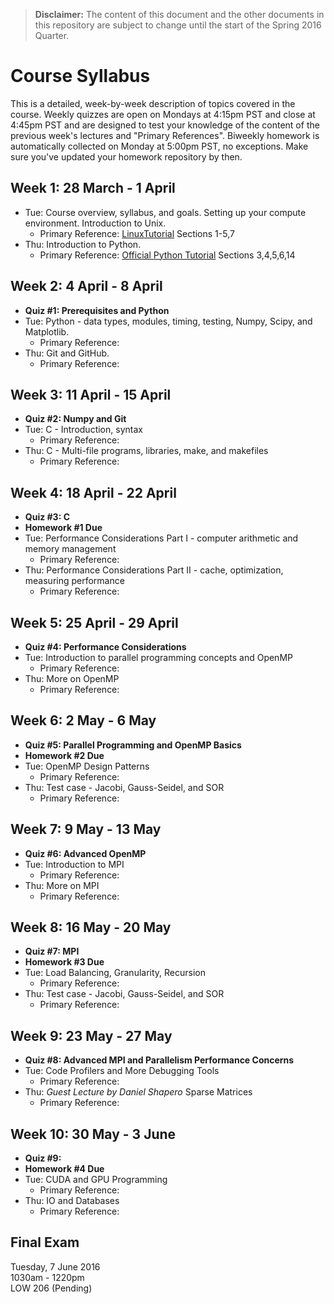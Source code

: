 > **Disclaimer:** The content of this document and the other documents in this repository are subject to change until the start of the Spring 2016 Quarter.

# Course Syllabus

This is a detailed, week-by-week description of topics covered in the course. Weekly quizzes are open on Mondays at 4:15pm PST and close at 4:45pm PST and are designed to test your knowledge of the content of the previous week's lectures and "Primary References". Biweekly homework is automatically collected on Monday at 5:00pm PST, no exceptions. Make sure you've updated your homework repository by then.

## Week 1: 28 March - 1 April

* Tue: Course overview, syllabus, and goals. Setting up your compute environment. Introduction to Unix.
  * Primary Reference: [LinuxTutorial](http://ryanstutorials.net/linuxtutorial/) Sections 1-5,7
* Thu: Introduction to Python.
  * Primary Reference: [Official Python Tutorial](https://docs.python.org/2.7/tutorial/index.html) Sections 3,4,5,6,14

## Week 2: 4 April - 8 April

* **Quiz #1: Prerequisites and Python**
* Tue: Python - data types, modules, timing, testing, Numpy, Scipy, and Matplotlib.
  * Primary Reference:
* Thu: Git and GitHub.
  * Primary Reference:

## Week 3: 11 April - 15 April

* **Quiz #2: Numpy and Git**
* Tue: C - Introduction, syntax
  * Primary Reference:
* Thu: C - Multi-file programs, libraries, make, and makefiles
  * Primary Reference:

## Week 4: 18 April - 22 April

* **Quiz #3: C**
* **Homework #1 Due**
* Tue: Performance Considerations Part I - computer arithmetic and memory management
  * Primary Reference:
* Thu: Performance Considerations Part II - cache, optimization, measuring performance
  * Primary Reference:

## Week 5: 25 April - 29 April

* **Quiz #4: Performance Considerations**
* Tue: Introduction to parallel programming concepts and OpenMP
  * Primary Reference:
* Thu: More on OpenMP
  * Primary Reference:

## Week 6: 2 May - 6 May

* **Quiz #5: Parallel Programming and OpenMP Basics**
* **Homework #2 Due**
* Tue: OpenMP Design Patterns
  * Primary Reference:
* Thu: Test case - Jacobi, Gauss-Seidel, and SOR
  * Primary Reference:

## Week 7: 9 May - 13 May

* **Quiz #6: Advanced OpenMP**
* Tue: Introduction to MPI
  * Primary Reference:
* Thu: More on MPI
  * Primary Reference:

## Week 8: 16 May - 20 May

* **Quiz #7: MPI**
* **Homework #3 Due**
* Tue: Load Balancing, Granularity, Recursion
  * Primary Reference:
* Thu: Test case - Jacobi, Gauss-Seidel, and SOR
  * Primary Reference:

## Week 9: 23 May - 27 May

* **Quiz #8: Advanced MPI and Parallelism Performance Concerns**
* Tue: Code Profilers and More Debugging Tools
  * Primary Reference:
* Thu: *Guest Lecture by Daniel Shapero* Sparse Matrices
  * Primary Reference:

## Week 10: 30 May - 3 June

* **Quiz #9:**
* **Homework #4 Due**
* Tue: CUDA and GPU Programming
  * Primary Reference:
* Thu: IO and Databases
  * Primary Reference:

## Final Exam

Tuesday, 7 June 2016 <br />
1030am - 1220pm <br />
LOW 206 (Pending)
